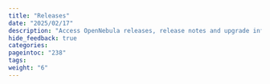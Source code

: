 ```yaml
---
title: "Releases"
date: "2025/02/17"
description: "Access OpenNebula releases, release notes and upgrade information"
hide_feedback: true
categories:
pageintoc: "238"
tags:
weight: "6"
---
```


<a id="releases"></a>

<!--# Releases -->
